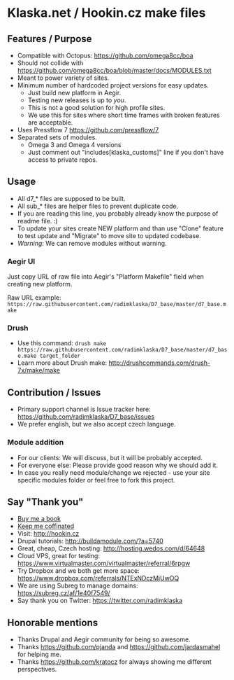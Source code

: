# Klaska.net / Hookin.cz make files

## Features / Purpose

* Compatible with Octopus: https://github.com/omega8cc/boa
* Should not collide with https://github.com/omega8cc/boa/blob/master/docs/MODULES.txt
* Meant to power variety of sites.
* Minimum number of hardcoded project versions for easy updates.
  * Just build new platform in Aegir.
  * Testing new releases is up to *you*.
  * This is not a good solution for high profile sites.
  * We use this for sites where short time frames with broken features are acceptable.
* Uses Pressflow 7 https://github.com/pressflow/7
* Separated sets of modules.
  * Omega 3 and Omega 4 versions
  * Just comment out "includes[klaska_customs]" line if you don't have access to private repos.

## Usage

* All d7_* files are supposed to be built.
* All sub_* files are helper files to prevent duplicate code.
* If you are reading this line, you probably already know the purpose of readme file. :)
* To update your sites create NEW platform and than use "Clone" feature to test update and "Migrate" to move site to updated codebase.
* *Warning:* We can remove modules without warning.

### Aegir UI

Just copy URL of raw file into Aegir's "Platform Makefile" field when creating new platform.

Raw URL example: `https://raw.githubusercontent.com/radimklaska/D7_base/master/d7_base.make`

### Drush

* Use this command: `drush make https://raw.githubusercontent.com/radimklaska/D7_base/master/d7_base.make target_folder`
* Learn more about Drush make: http://drushcommands.com/drush-7x/make/make

## Contribution / Issues

* Primary support channel is Issue tracker here: https://github.com/radimklaska/D7_base/issues
* We prefer english, but we also accept czech language.

### Module addition

* For our clients: We will discuss, but it will be probably accepted.
* For everyone else: Please provide good reason why we should add it.
* In case you really need module/change we rejected - use your site specific modules folder or feel free to fork this project.

## Say "Thank you"

* [Buy me a book](https://www.paypal.com/cgi-bin/webscr?cmd=_donations&business=5QQNR98LZBJQS&lc=US&item_name=Klaska%2enet&item_number=github%2dd7make&currency_code=USD&bn=PP%2dDonationsBF%3abtn_donate_SM%2egif%3aNonHosted)
* [Keep me coffinated](https://www.gittip.com/radimklaska/)
* Visit: http://hookin.cz
* Drupal tutorials: http://buildamodule.com/?a=5740
* Great, cheap, Czech hosting: http://hosting.wedos.com/d/64648
* Cloud VPS, great for testing: https://www.virtualmaster.com/virtualmaster/referral/6rpgw
* Try Dropbox and we both get more space: https://www.dropbox.com/referrals/NTExNDczMjUwOQ
* We are using Subreg to manage domains: https://subreg.cz/af/1e40f7549/
* Say thank you on Twitter: https://twitter.com/radimklaska

## Honorable mentions

* Thanks Drupal and Aegir community for being so awesome.
* Thanks https://github.com/pjanda and https://github.com/jardasmahel for helping me.
* Thanks https://github.com/kratocz for always showing me different perspectives.
